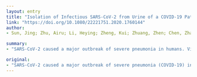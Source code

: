 ```yaml
---
layout: entry
title: "Isolation of Infectious SARS-CoV-2 from Urine of a COVID-19 Patient"
link: "https://doi.org/10.1080/22221751.2020.1760144"
author:
- Sun, Jing; Zhu, Airu; Li, Heying; Zheng, Kui; Zhuang, Zhen; Chen, Zhao; Shi, Yongxia; Zhang, Zhaoyong; Chen, Si-Bei; Liu, Xuesong; Dai, Jun; Li, Xiaobo; Huang, Shuxiang; Huang, Xiaofang; Luo, Ling; Wen, Liyan; Zhuo, Jianfen; Li, Yuming; Wang, Yanqun; Zhang, Lu; Zhang, Yanjun; Li, Fang; Feng, Liqiang; Chen, Xinwen; Zhong, Nanshan; Yang, Zifeng; Huang, Jicheng; Zhao, Jincun; Li, Yi-Min

summary:
- "SARS-CoV-2 caused a major outbreak of severe pneumonia in humans. Viral RNA was detected in multiple organs in COVID-19 patients. The virus isolated could infect new susceptible cells and was recognized by its own patient sera. Appropriate precautions should be taken to avoid transmission from urine. It was isolated from urine of a patient. A patient sera was able to isolate the virus from a virus isolated from respiratory specimens."

original:
- "SARS-CoV-2 caused a major outbreak of severe pneumonia (COVID-19) in humans. Viral RNA was detected in multiple organs in COVID-19 patients. However, infectious SARS-CoV-2 was only isolated from respiratory specimens. Here, infectious SARS-CoV-2 was successfully isolated from urine of a COVID-19 patient. The virus isolated could infect new susceptible cells and was recognized by its' own patient sera. Appropriate precautions should be taken to avoid transmission from urine."
---
```


